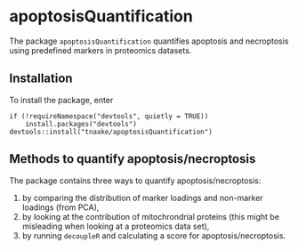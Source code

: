 # apoptosisQuantification

The package `apoptosisQuantification` quantifies apoptosis and necroptosis
using predefined markers in proteomics datasets.

## Installation 

To install the package, enter

```
if (!requireNamespace("devtools", quietly = TRUE))
    install.packages("devtools")
devtools::install("tnaake/apoptosisQuantification")
```

## Methods to quantify apoptosis/necroptosis

The package contains three ways to quantify apoptosis/necroptosis:

1. by comparing the distribution of marker loadings and non-marker 
   loadings (from PCA),
2. by looking at the contribution of mitochrondrial proteins
   (this might be misleading when looking at a proteomics data set),
3. by running `decoupleR` and calculating a score for 
   apoptosis/necroptosis.


